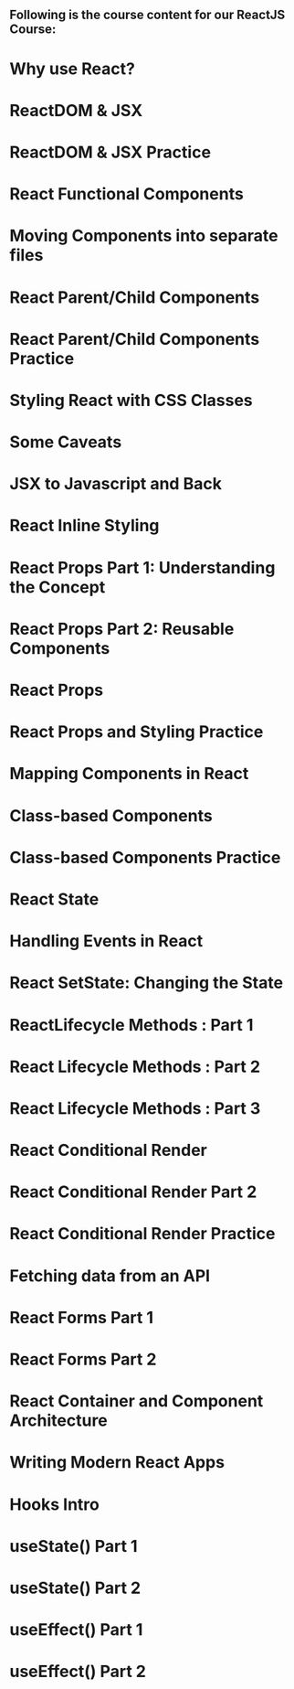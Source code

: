 ## Following is the course content for our ReactJS Course:


# Why use React?
# ReactDOM & JSX
# ReactDOM & JSX Practice
# React Functional Components 
# Moving Components into separate files
# React Parent/Child Components
# React Parent/Child Components Practice
# Styling React with CSS Classes
# Some Caveats 
# JSX to Javascript and Back
# React Inline Styling
# React Props Part 1: Understanding the Concept
# React Props Part 2: Reusable Components
# React Props
# React Props and Styling Practice 
# Mapping Components in React
# Class-based Components
# Class-based Components Practice
# React State
# Handling Events in React
# React SetState: Changing the State
# ReactLifecycle Methods : Part 1
# React Lifecycle Methods : Part 2
# React Lifecycle Methods : Part 3
# React Conditional Render
# React Conditional Render Part 2
# React Conditional Render Practice
# Fetching data from an API
# React Forms Part 1
# React Forms Part 2
# React Container and Component Architecture 
# Writing Modern React Apps
# Hooks Intro
# useState() Part 1
# useState() Part 2
# useEffect() Part 1
# useEffect() Part 2






